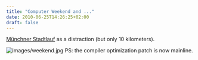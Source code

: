 ```yaml
---
title: "Computer Weekend and ..."
date: 2010-06-25T14:26:25+02:00
draft: false
---
```


[Münchner Stadtlauf](http://mein.sportscheck.com/sport/laufsport/events/25-muenchner_stadtlauf)
as a distraction (but only 10 kilometers).


![images/weekend.jpg](images/weekend.jpg)
PS: the compiler optimization patch is now mainline.


